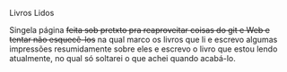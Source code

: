 Livros Lidos



Singela página ~~feita sob pretxto pra reaproveitar coisas do git e Web e tentar não esquecê-los~~ na qual marco os livros que li e escrevo algumas impressões resumidamente 
sobre eles e escrevo o livro que estou lendo atualmente, no qual só soltarei o que achei quando acabá-lo.
